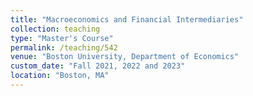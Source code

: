 ```yaml
---
title: "Macroeconomics and Financial Intermediaries"
collection: teaching
type: "Master's Course"
permalink: /teaching/542
venue: "Boston University, Department of Economics"
custom_date: "Fall 2021, 2022 and 2023"
location: "Boston, MA"
---
```


